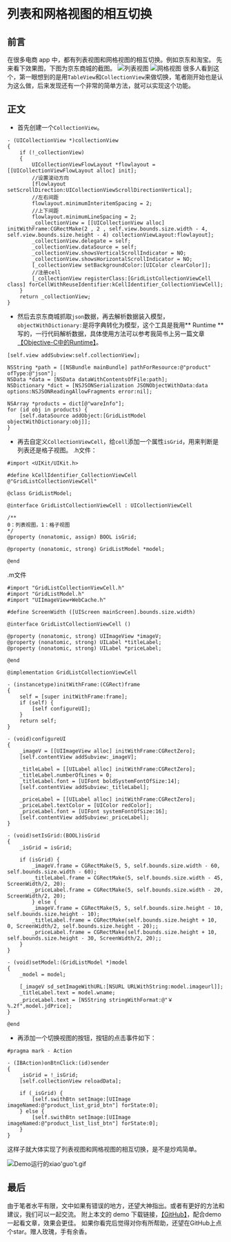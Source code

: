 # 列表和网格视图的相互切换
## 前言
在很多电商 app 中，都有列表视图和网格视图的相互切换。例如京东和淘宝。
先来看下效果图，下图为京东商城的截图。
![列表视图](http://upload-images.jianshu.io/upload_images/1321491-b9288719a7cbb41f.jpg)
![网格视图](http://upload-images.jianshu.io/upload_images/1321491-44b84a69a0745a5e.jpg)
很多人看到这个，第一眼想到的是用``` TableView ```和``` CollectionView ```来做切换，笔者刚开始也是认为这么做，后来发现还有一个非常的简单方法，就可以实现这个功能。
## 正文

* 首先创建一个``` CollectionView ```。

```objc
- (UICollectionView *)collectionView
{
    if (!_collectionView)
    {
        UICollectionViewFlowLayout *flowlayout = [[UICollectionViewFlowLayout alloc] init];
        //设置滚动方向
        [flowlayout setScrollDirection:UICollectionViewScrollDirectionVertical];
        //左右间距
        flowlayout.minimumInteritemSpacing = 2;
        //上下间距
        flowlayout.minimumLineSpacing = 2;
        _collectionView = [[UICollectionView alloc] initWithFrame:CGRectMake(2 , 2 , self.view.bounds.size.width - 4, self.view.bounds.size.height - 4) collectionViewLayout:flowlayout];
        _collectionView.delegate = self;
        _collectionView.dataSource = self;
        _collectionView.showsVerticalScrollIndicator = NO;
        _collectionView.showsHorizontalScrollIndicator = NO;
        [_collectionView setBackgroundColor:[UIColor clearColor]];
        //注册cell
        [_collectionView registerClass:[GridListCollectionViewCell class] forCellWithReuseIdentifier:kCellIdentifier_CollectionViewCell];
    }
    return _collectionView;
}
```
* 然后去京东商城抓取``` json ```数据，再去解析数据装入模型，```objectWithDictionary:```是将字典转化为模型，这个工具是我用** Runtime **写的，一行代码解析数据，具体使用方法可以参考我简书上另一篇文章[【Objective-C中的Runtime】](http://www.jianshu.com/p/3e050ec3b759)。

```objc
[self.view addSubview:self.collectionView];

NSString *path = [[NSBundle mainBundle] pathForResource:@"product" ofType:@"json"];
NSData *data = [NSData dataWithContentsOfFile:path];
NSDictionary *dict = [NSJSONSerialization JSONObjectWithData:data options:NSJSONReadingAllowFragments error:nil];

NSArray *products = dict[@"wareInfo"];
for (id obj in products) {
    [self.dataSource addObject:[GridListModel objectWithDictionary:obj]];
}
```
*  再去自定义``` CollectionViewCell ```，给``` cell ```添加一个属性``` isGrid ```，用来判断是列表还是格子视图。
.h文件：

```
#import <UIKit/UIKit.h>

#define kCellIdentifier_CollectionViewCell @"GridListCollectionViewCell"

@class GridListModel;

@interface GridListCollectionViewCell : UICollectionViewCell

/**
0：列表视图，1：格子视图
*/
@property (nonatomic, assign) BOOL isGrid;

@property (nonatomic, strong) GridListModel *model;

@end
```
.m文件

```objc
#import "GridListCollectionViewCell.h"
#import "GridListModel.h"
#import "UIImageView+WebCache.h"

#define ScreenWidth ([UIScreen mainScreen].bounds.size.width)

@interface GridListCollectionViewCell ()

@property (nonatomic, strong) UIImageView *imageV;
@property (nonatomic, strong) UILabel *titleLabel;
@property (nonatomic, strong) UILabel *priceLabel;

@end

@implementation GridListCollectionViewCell

- (instancetype)initWithFrame:(CGRect)frame
{
    self = [super initWithFrame:frame];
    if (self) {
        [self configureUI];
    }
    return self;
}

- (void)configureUI
{
    _imageV = [[UIImageView alloc] initWithFrame:CGRectZero];
    [self.contentView addSubview:_imageV];

    _titleLabel = [[UILabel alloc] initWithFrame:CGRectZero];
    _titleLabel.numberOfLines = 0;
    _titleLabel.font = [UIFont boldSystemFontOfSize:14];
    [self.contentView addSubview:_titleLabel];

    _priceLabel = [[UILabel alloc] initWithFrame:CGRectZero];
    _priceLabel.textColor = [UIColor redColor];
    _priceLabel.font = [UIFont systemFontOfSize:16];
    [self.contentView addSubview:_priceLabel];
}

- (void)setIsGrid:(BOOL)isGrid
{
    _isGrid = isGrid;

    if (isGrid) {
        _imageV.frame = CGRectMake(5, 5, self.bounds.size.width - 60, self.bounds.size.width - 60);
        _titleLabel.frame = CGRectMake(5, self.bounds.size.width - 45, ScreenWidth/2, 20);
        _priceLabel.frame = CGRectMake(5, self.bounds.size.width - 20, ScreenWidth/2, 20);
        } else {
        _imageV.frame = CGRectMake(5, 5, self.bounds.size.height - 10, self.bounds.size.height - 10);
        _titleLabel.frame = CGRectMake(self.bounds.size.height + 10, 0, ScreenWidth/2, self.bounds.size.height - 20);;
        _priceLabel.frame = CGRectMake(self.bounds.size.height + 10, self.bounds.size.height - 30, ScreenWidth/2, 20);;
    }
}

- (void)setModel:(GridListModel *)model
{
    _model = model;

    [_imageV sd_setImageWithURL:[NSURL URLWithString:model.imageurl]];
    _titleLabel.text = model.wname;
    _priceLabel.text = [NSString stringWithFormat:@"￥%.2f",model.jdPrice];
}

@end

```

* 再添加一个切换视图的按钮，按钮的点击事件如下：

```objc
#pragma mark - Action

- (IBAction)onBtnClick:(id)sender
{
    _isGrid = !_isGrid;
    [self.collectionView reloadData];

    if (_isGrid) {
        [self.swithBtn setImage:[UIImage imageNamed:@"product_list_grid_btn"] forState:0];
    } else {
        [self.swithBtn setImage:[UIImage imageNamed:@"product_list_list_btn"] forState:0];
    }
}
```
这样子就大体实现了列表视图和网格视图的相互切换，是不是炒鸡简单。

![Demo运行的xiao'guo't.gif](http://upload-images.jianshu.io/upload_images/1321491-5331641918f2e133.gif?imageMogr2/auto-orient/strip)

## 最后
由于笔者水平有限，文中如果有错误的地方，还望大神指出。或者有更好的方法和建议，我们可以一起交流。
附上本文的 demo 下载链接，[【GitHub】](https://github.com/leejayID/List2Grid)，配合demo一起看文章，效果会更佳。
如果你看完后觉得对你有所帮助，还望在GitHub上点个star。赠人玫瑰，手有余香。
